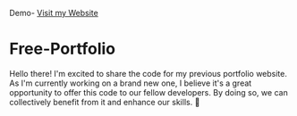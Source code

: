 Demo- [Visit my Website](https://portfolio-demo-law.netlify.app/)

# Free-Portfolio

Hello there! I'm excited to share the code for my previous portfolio website. As I'm currently working on a brand new one, I believe it's a great opportunity to offer this code to our fellow developers. By doing so, we can collectively benefit from it and enhance our skills. 🚀
